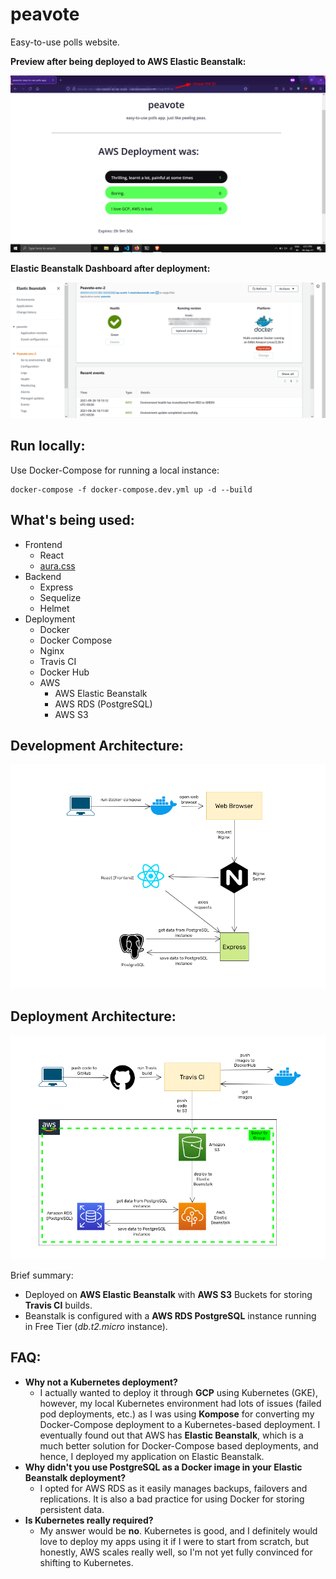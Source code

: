# peavote

Easy-to-use polls website.

**Preview after being deployed to AWS Elastic Beanstalk:**

![Preview](static/poll-aws.png)

**Elastic Beanstalk Dashboard after deployment:**

![Preview](static/prod-eb-pass.png)

## Run locally:

Use Docker-Compose for running a local instance:

```
docker-compose -f docker-compose.dev.yml up -d --build
```

## What's being used:
- Frontend
  - React
  - [aura.css](https://burntcarrot.github.io/aura.css)
- Backend
  - Express
  - Sequelize
  - Helmet
- Deployment
  - Docker
  - Docker Compose
  - Nginx
  - Travis CI
  - Docker Hub
  - AWS
    - AWS Elastic Beanstalk
    - AWS RDS (PostgreSQL)
    - AWS S3

## Development Architecture:

![Architecture Diagram](/static/Development-architecture.png)

## Deployment Architecture:

![Architecture Diagram](/static/AWS-deployment.png)

Brief summary:
- Deployed on **AWS Elastic Beanstalk** with **AWS S3** Buckets for storing **Travis CI** builds.
- Beanstalk is configured with a **AWS RDS PostgreSQL** instance running in Free Tier (*db.t2.micro* instance).

## FAQ:

- **Why not a Kubernetes deployment?**
  - I actually wanted to deploy it through **GCP** using Kubernetes (GKE), however, my local Kubernetes environment had lots of issues (failed pod deployments, etc.) as I was using **Kompose** for converting my Docker-Compose deployment to a Kubernetes-based deployment. I eventually found out that AWS has **Elastic Beanstalk**, which is a much better solution for Docker-Compose based deployments, and hence, I deployed my application on Elastic Beanstalk.
- **Why didn't you use PostgreSQL as a Docker image in your Elastic Beanstalk deployment?**
  - I opted for AWS RDS as it easily manages backups, failovers and replications. It is also a bad practice for using Docker for storing persistent data.
- **Is Kubernetes really required?**
  - My answer would be **no**. Kubernetes is good, and I definitely would love to deploy my apps using it if I were to start from scratch, but honestly, AWS scales really well, so I'm not yet fully convinced for shifting to Kubernetes.

